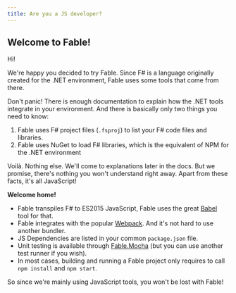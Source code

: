 ```yaml
---
title: Are you a JS developer?
---
```


## Welcome to Fable!

Hi!

We're happy you decided to try Fable. Since F# is a language originally created for the .NET environment, Fable uses some tools that come from there.

Don't panic! There is enough documentation to explain how the .NET tools integrate in your environment. And there is basically only two things you need to know:

1. Fable uses F# project files (`.fsproj`) to list your F# code files and libraries.
2. Fable uses NuGet to load F# libraries, which is the equivalent of NPM for the .NET environment

Voilà. Nothing else. We'll come to explanations later in the docs. But we promise, there's nothing you won't understand right away. Apart from these facts, it's all JavaScript!

**Welcome home!**

- Fable transpiles F# to ES2015 JavaScript, Fable uses the great [Babel](https://babeljs.io/) tool for that.
- Fable integrates with the popular [Webpack](https://webpack.js.org/). And it's not hard to use another bundler.
- JS Dependencies are listed in your common `package.json` file.
- Unit testing is available through [Fable.Mocha](https://github.com/Zaid-Ajaj/Fable.Mocha) (but you can use another test runner if you wish).
- In most cases, building and running a Fable project only requires to call `npm install` and `npm start`.

So since we're mainly using JavaScript tools, you won't be lost with Fable!
